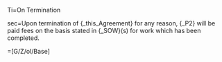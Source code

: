 Ti=On Termination

sec=Upon termination of {_this_Agreement} for any reason, {_P2} will be paid fees on the basis stated in {_SOW}(s) for work which has been completed.

=[G/Z/ol/Base]
